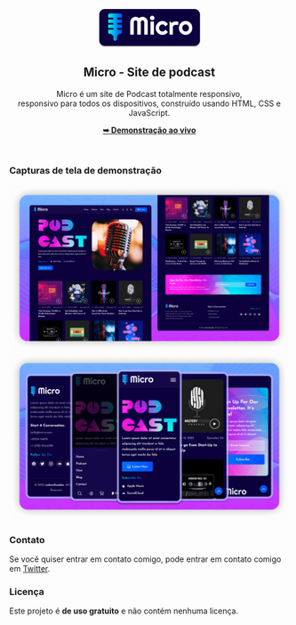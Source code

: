 <div align="center">

  <br />
  <br />
  
  <img src="./readme-images/project-logo.png" />

  <h2 align="center">Micro - Site de podcast</h2>

  Micro é um site de Podcast totalmente responsivo, <br />responsivo para todos os dispositivos, construído usando HTML, CSS e JavaScript.

  <a href="https://codewithsadee.github.io/micro/"><strong>➥ Demonstração ao vivo</strong></a>

</div>

<br />

### Capturas de tela de demonstração

![Micro Desktop Demo](./readme-images/desktop.png "Desktop Demo")
![Micro Mobile Demo](./readme-images/mobile.png "Mobile Demo")

### Contato

Se você quiser entrar em contato comigo, pode entrar em contato comigo em [Twitter](https://twitter.com/IanMelw).

### Licença

Este projeto é **de uso gratuito** e não contém nenhuma licença.
